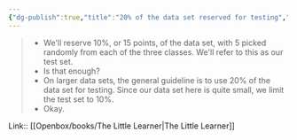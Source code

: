 ```yaml
---
{"dg-publish":true,"title":"20% of the data set reserved for testing","tags":["quotes"],"date":"2023-05-18T09:50:50+04:00","modified_at":"2023-07-23T21:41:47+03:00","dg-path":"/quotes/202305180950.md","permalink":"/quotes/202305180950/","dgPassFrontmatter":true}
---
```



> - We'll reserve 10%, or 15 points, of the data set, with 5 picked randomly from each of the three classes. We'll refer to this as our test set.
> - Is that enough?
> - On larger data sets, the general guideline is to use 20% of the data set for testing. Since our data set here is quite small, we limit the test set to 10%.
> - Okay.

Link:: [[Openbox/books/The Little Learner\|The Little Learner]]
